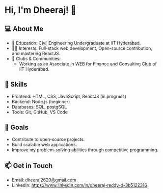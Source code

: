 # Hi, I'm Dheeraj! 👋

## 💻 About Me
* 🏫 Education: Civil Engineering Undergraduate at IIT Hyderabad.
* 👨‍💻 Interests: Full-stack web development, Open-source contribution, and mastering ReactJS.
* 👥 Clubs & Communities:
  * Working as an Associate in WEB for Finance and Consulting Club of IIT Hyderabad.

## 🚀 Skills
* Frontend: HTML, CSS, JavaScript, ReactJS (in progress)
* Backend: Node.js (beginner)
* Databases: SQL, postgSQL
* Tools: Git, GitHub, VS Code

## 🎯 Goals
* Contribute to open-source projects.
* Build scalable web applications.
* Improve my problem-solving abilities through competitive programming.

## 📫 Get in Touch
* Email: dheeraj2629@gmail.com
* LinkedIn: https://www.linkedin.com/in/dheeraj-reddy-d-3b5122316


